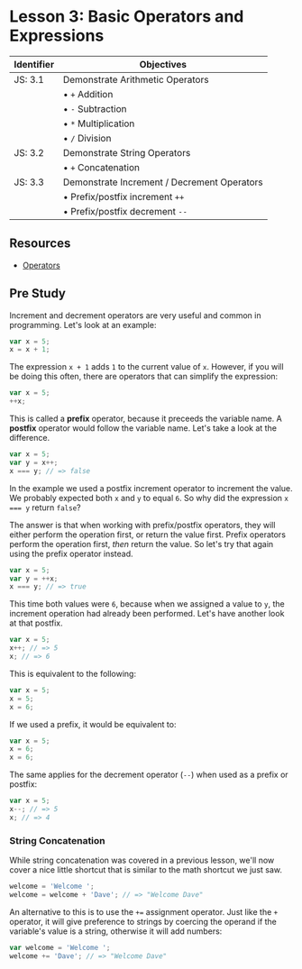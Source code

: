 # Lesson 3: Basic Operators and Expressions

Identifier   | Objectives
-------------|------------
JS: 3.1      | Demonstrate Arithmetic Operators
             | &bull; `+` Addition
             | &bull; `-` Subtraction
             | &bull; `*` Multiplication
             | &bull; `/` Division
JS: 3.2      | Demonstrate String Operators
             | &bull; `+` Concatenation
JS: 3.3      | Demonstrate Increment / Decrement Operators
             | &bull; Prefix/postfix increment `++`
             | &bull; Prefix/postfix decrement `--`

## Resources

- [Operators][operators]

## Pre Study

Increment and decrement operators are very useful and common in programming. Let's look at an example:

```js
var x = 5;
x = x + 1;
```

The expression `x + 1` adds `1` to the current value of `x`. However, if you will be doing this often, there are operators that can simplify the expression:

```js
var x = 5;
++x;
```

This is called a **prefix** operator, because it preceeds the variable name. A **postfix** operator would follow the variable name. Let's take a look at the difference.

```js
var x = 5;
var y = x++;
x === y; // => false
```

In the example we used a postfix increment operator to increment the value. We probably expected both `x` and `y` to equal `6`. So why did the expression `x === y` return `false`?

The answer is that when working with prefix/postfix operators, they will either perform the operation first, or return the value first. Prefix operators perform the operation first, *then* return the value. So let's try that again using the prefix operator instead.

```js
var x = 5;
var y = ++x;
x === y; // => true
```

This time both values were `6`, because when we assigned a value to `y`, the increment operation had already been performed. Let's have another look at that postfix.

```js
var x = 5;
x++; // => 5
x; // => 6
```

This is equivalent to the following:

```js
var x = 5;
x = 5;
x = 6;
```

If we used a prefix, it would be equivalent to:

```js
var x = 5;
x = 6;
x = 6;
```

The same applies for the decrement operator (`--`) when used as a prefix or postfix:

```js
var x = 5;
x--; // => 5
x; // => 4
```

### String Concatenation

While string concatenation was covered in a previous lesson, we'll now cover a nice little shortcut that is similar to the math shortcut we just saw.

```js
welcome = 'Welcome ';
welcome = welcome + 'Dave'; // => "Welcome Dave"
```

An alternative to this is to use the `+=` assignment operator. Just like the `+` operator, it will give preference to strings by coercing the operand if the variable's value is a string, otherwise it will add numbers:

```js
var welcome = 'Welcome ';
welcome += 'Dave'; // => "Welcome Dave"
```

[operators]: https://developer.mozilla.org/en-US/docs/Web/JavaScript/Reference/Operators "Expressions and Operators"
